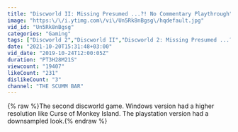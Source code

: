 ```yaml
---
title: "Discworld II: Missing Presumed ...?! No Commentary Playthrough"
image: "https:\/\/i.ytimg.com\/vi\/Un5Rk8nBgsg\/hqdefault.jpg"
vid_id: "Un5Rk8nBgsg"
categories: "Gaming"
tags: ["Discworld 2","Discworld II","Discworld 2: Missing Presumed ...?!"]
date: "2021-10-20T15:31:48+03:00"
vid_date: "2019-10-24T12:00:05Z"
duration: "PT3H28M21S"
viewcount: "19407"
likeCount: "231"
dislikeCount: "3"
channel: "THE SCUMM BAR"
---
```

{% raw %}The second discworld game. Windows version had a higher resolution like Curse of Monkey Island. The playstation version had a downsampled look.{% endraw %}
